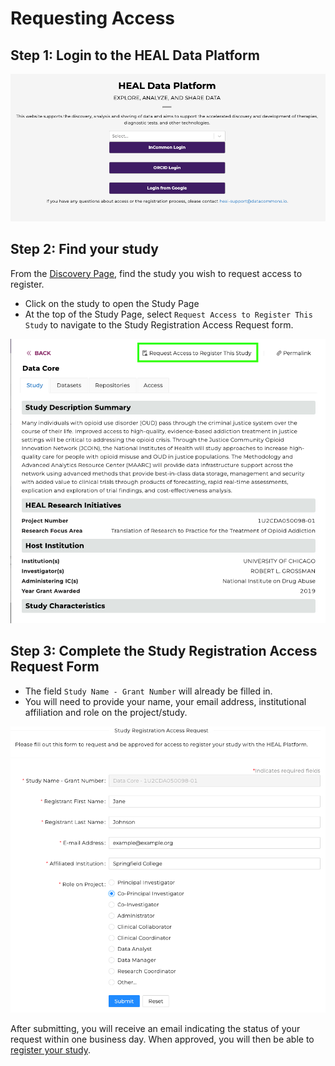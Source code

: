# Requesting Access

## Step 1: Login to the HEAL Data Platform

<!-- If you want to play with sizing, you can use something like ![](../img/heal_login.png){: style="height:250px;width:534px"} -->
![](../img/heal_login.png)


## Step 2: Find your study

From the [Discovery Page](https://healdata.org/discovery), find the study you
wish to request access to register.

- Click on the study to open the Study Page
- At the top of the Study Page, select `Request Access to Register This Study`
  to navigate to the Study Registration Access Request form.

![](../img/study_reg_req_access_button.png)


## Step 3: Complete the Study Registration Access Request Form

- The field `Study Name - Grant Number` will already be filled in.
- You will need to provide your name, your email address, institutional
  affiliation and role on the project/study.

![](../img/study_reg_req_access_form.png)

After submitting, you will receive an email indicating the status of your
request within one business day. When approved, you will then be able to
[register your study](registering-your-study.md).
